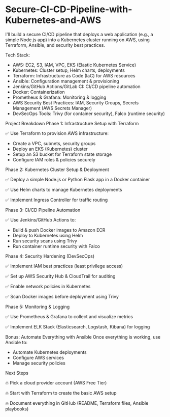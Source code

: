 # Secure-CI-CD-Pipeline-with-Kubernetes-and-AWS

I'll build a secure CI/CD pipeline that deploys a web application (e.g., a simple Node.js app) into a Kubernetes cluster running on AWS, using Terraform, Ansible, and security best practices.

Tech Stack:
* AWS: EC2, S3, IAM, VPC, EKS (Elastic Kubernetes Service)
* Kubernetes: Cluster setup, Helm charts, deployments
* Terraform: Infrastructure as Code (IaC) for AWS resources
* Ansible: Configuration management & provisioning
* Jenkins/GitHub Actions/GitLab CI: CI/CD pipeline automation
* Docker: Containerization
* Prometheus & Grafana: Monitoring & logging
* AWS Security Best Practices: IAM, Security Groups, Secrets Management (AWS Secrets Manager)
* DevSecOps Tools: Trivy (for container security), Falco (runtime security)

Project Breakdown
Phase 1: Infrastructure Setup with Terraform

✅ Use Terraform to provision AWS infrastructure:
* Create a VPC, subnets, security groups
* Deploy an EKS (Kubernetes) cluster
* Setup an S3 bucket for Terraform state storage
* Configure IAM roles & policies securely

Phase 2: Kubernetes Cluster Setup & Deployment

✅ Deploy a simple Node.js or Python Flask app in a Docker container

✅ Use Helm charts to manage Kubernetes deployments

✅ Implement Ingress Controller for traffic routing

Phase 3: CI/CD Pipeline Automation

✅ Use Jenkins/GitHub Actions to:
* Build & push Docker images to Amazon ECR
* Deploy to Kubernetes using Helm
* Run security scans using Trivy
* Run container runtime security with Falco

Phase 4: Security Hardening (DevSecOps)

✅ Implement IAM best practices (least privilege access)

✅ Set up AWS Security Hub & CloudTrail for auditing

✅ Enable network policies in Kubernetes

✅ Scan Docker images before deployment using Trivy

Phase 5: Monitoring & Logging

✅ Use Prometheus & Grafana to collect and visualize metrics

✅ Implement ELK Stack (Elasticsearch, Logstash, Kibana) for logging

Bonus: Automate Everything with Ansible
Once everything is working, use Ansible to:
* Automate Kubernetes deployments
* Configure AWS services
* Manage security policies

Next Steps

🔥 Pick a cloud provider account (AWS Free Tier) 

🔥 Start with Terraform to create the basic AWS setup 

🔥 Document everything in GitHub (README, Terraform files, Ansible playbooks)
